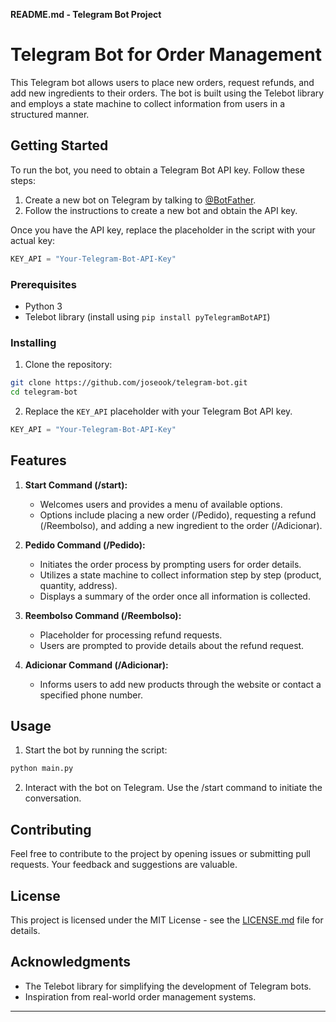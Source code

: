 **README.md - Telegram Bot Project**

# Telegram Bot for Order Management

This Telegram bot allows users to place new orders, request refunds, and add new ingredients to their orders. The bot is built using the Telebot library and employs a state machine to collect information from users in a structured manner.

## Getting Started

To run the bot, you need to obtain a Telegram Bot API key. Follow these steps:

1. Create a new bot on Telegram by talking to [@BotFather](https://t.me/BotFather).
2. Follow the instructions to create a new bot and obtain the API key.

Once you have the API key, replace the placeholder in the script with your actual key:

```python
KEY_API = "Your-Telegram-Bot-API-Key"
```

### Prerequisites

- Python 3
- Telebot library (install using `pip install pyTelegramBotAPI`)

### Installing

1. Clone the repository:

```bash
git clone https://github.com/joseook/telegram-bot.git
cd telegram-bot
```


2. Replace the `KEY_API` placeholder with your Telegram Bot API key.

```python
KEY_API = "Your-Telegram-Bot-API-Key"
```

## Features

1. **Start Command (/start):**
   - Welcomes users and provides a menu of available options.
   - Options include placing a new order (/Pedido), requesting a refund (/Reembolso), and adding a new ingredient to the order (/Adicionar).

2. **Pedido Command (/Pedido):**
   - Initiates the order process by prompting users for order details.
   - Utilizes a state machine to collect information step by step (product, quantity, address).
   - Displays a summary of the order once all information is collected.

3. **Reembolso Command (/Reembolso):**
   - Placeholder for processing refund requests.
   - Users are prompted to provide details about the refund request.

4. **Adicionar Command (/Adicionar):**
   - Informs users to add new products through the website or contact a specified phone number.

## Usage

1. Start the bot by running the script:

```bash
python main.py
```

2. Interact with the bot on Telegram. Use the /start command to initiate the conversation.

## Contributing

Feel free to contribute to the project by opening issues or submitting pull requests. Your feedback and suggestions are valuable.

## License

This project is licensed under the MIT License - see the [LICENSE.md](LICENSE.md) file for details.

## Acknowledgments

- The Telebot library for simplifying the development of Telegram bots.
- Inspiration from real-world order management systems.

---
